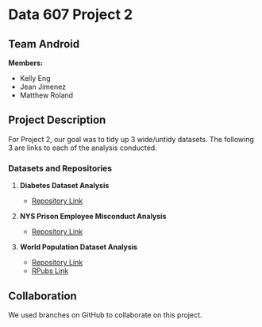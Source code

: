 # Data 607 Project 2

## Team Android

**Members:**
- Kelly Eng
- Jean Jimenez
- Matthew Roland

## Project Description

For Project 2, our goal was to tidy up 3 wide/untidy datasets. The following 3 are links to each of the analysis conducted.

### Datasets and Repositories

1. **Diabetes Dataset Analysis**  
   - [Repository Link](https://github.com/Mattr5541/DATA-607-Project-2/tree/main)

2. **NYS Prison Employee Misconduct Analysis**  
   - [Repository Link](https://github.com/sleepysloth12/607proj2_NYS_Prison_Misconduct)

3. **World Population Dataset Analysis**  
   - [Repository Link](https://github.com/autistic96/project-2)
   - [RPubs Link](https://rpubs.com/kelly_eng03/1094370)

## Collaboration

We used branches on GitHub to collaborate on this project.

